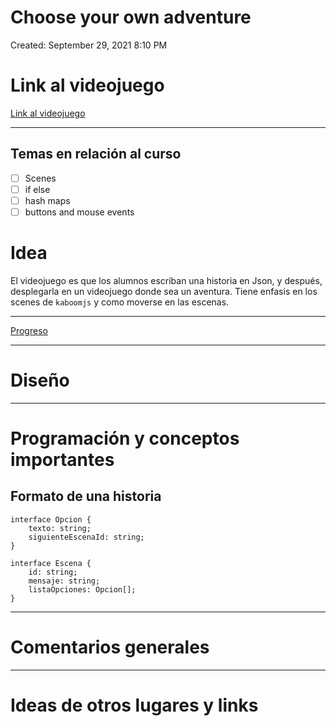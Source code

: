 # Choose your own adventure

Created: September 29, 2021 8:10 PM

# Link al videojuego

[Link al videojuego](https://replit.com/@EduardoGmez1/Choose-your-own-adventure#README.md)

---

## Temas en relación al curso

- [ ] Scenes
- [ ] if else
- [ ] hash maps
- [ ] buttons and mouse events

# Idea

El videojuego es que los alumnos escriban una historia en Json, y después, desplegarla en un videojuego donde sea un aventura. Tiene enfasis en los scenes de `kaboomjs` y como moverse en las escenas.

---

[Progreso](https://www.notion.so/7ba8ff82db8d40b88b84cb639cb3071a)

---

# Diseño

[](https://www.figma.com/file/Nm2E9wGuLxU3vOeQhHCrzS/Choose-your-own-adventure?node-id=0%3A1)

---

# Programación y conceptos importantes

## Formato de una historia

```tsx
interface Opcion {
	texto: string;
	siguienteEscenaId: string;
}

interface Escena {
	id: string;
	mensaje: string;
	listaOpciones: Opcion[];
}
```

---

# Comentarios generales

---

# Ideas de otros lugares y links

